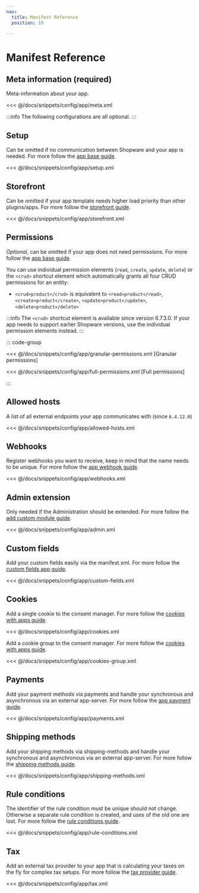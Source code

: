 ```yaml
---
nav:
  title: Manifest Reference
  position: 10

---
```


# Manifest Reference

## Meta information (required)

Meta-information about your app.

<<< @/docs/snippets/config/app/meta.xml

:::info
The following configurations are all optional.
:::

## Setup

Can be omitted if no communication between Shopware and your app is needed. For more follow the [app base guide](../../../guides/plugins/apps/app-base-guide#registration-request).

<<< @/docs/snippets/config/app/setup.xml

## Storefront

Can be omitted if your app template needs higher load priority than other plugins/apps. For more follow the [storefront guide](../../../guides/plugins/apps/storefront/index).

<<< @/docs/snippets/config/app/storefront.xml

## Permissions

_Optional_, can be omitted if your app does not need permissions. For more follow the [app base guide](../../../guides/plugins/apps/app-base-guide).

You can use individual permission elements (`read`, `create`, `update`, `delete`) or the `<crud>` shortcut element which automatically grants all four CRUD permissions for an entity:

- `<crud>product</crud>` is equivalent to `<read>product</read>`, `<create>product</create>`, `<update>product</update>`, `<delete>product</delete>`

:::info
The `<crud>` shortcut element is available since version 6.7.3.0. If your app needs to support earlier Shopware versions, use the individual permission elements instead.
:::


::: code-group

<<< @/docs/snippets/config/app/granular-permissions.xml [Granular permissions]

<<< @/docs/snippets/config/app/full-permissions.xml [Full permissions]

:::

## Allowed hosts

A list of all external endpoints your app communicates with (since `6.4.12.0`)

<<< @/docs/snippets/config/app/allowed-hosts.xml

## Webhooks

Register webhooks you want to receive, keep in mind that the name needs to be unique. For more follow the [app webhook guide](../../../guides/plugins/apps/webhook).

<<< @/docs/snippets/config/app/webhooks.xml

## Admin extension

Only needed if the Administration should be extended. For more follow the [add custom module guide](../../../guides/plugins/apps/administration/add-custom-modules).

<<< @/docs/snippets/config/app/admin.xml

## Custom fields

Add your custom fields easily via the manifest.xml. For more follow the [custom fields app guide](../../../guides/plugins/apps/custom-data/custom-fields).

<<< @/docs/snippets/config/app/custom-fields.xml

## Cookies

Add a single cookie to the consent manager. For more follow the [cookies with apps guide](../../../guides/plugins/apps/storefront/cookies-with-apps).

<<< @/docs/snippets/config/app/cookies.xml

Add a cookie group to the consent manager. For more follow the [cookies with apps guide](../../../guides/plugins/apps/storefront/cookies-with-apps).

<<< @/docs/snippets/config/app/cookies-group.xml

## Payments

Add your payment methods via payments and handle your synchronous and asynchronous via an external app-server. For more follow the [app payment guide](../../../guides/plugins/apps/payment).

<<< @/docs/snippets/config/app/payments.xml

## Shipping methods

Add your shipping methods via shipping-methods and handle your synchronous and asynchronous via an external app-server. For more follow the [shipping methods guide](../../../guides/plugins/apps/shipping-methods).

<<< @/docs/snippets/config/app/shipping-methods.xml

## Rule conditions

The identifier of the rule condition must be unique should not change. Otherwise a separate rule condition is created, and uses of the old one are lost. For more follow the [rule conditions guide](../../../guides/plugins/apps/rule-builder/add-custom-rule-conditions).

<<< @/docs/snippets/config/app/rule-conditions.xml

## Tax

Add an external tax provider to your app that is calculating your taxes on the fly for complex tax setups. For more follow the [tax provider guide](../../../guides/plugins/apps/tax-provider).

<<< @/docs/snippets/config/app/tax.xml
